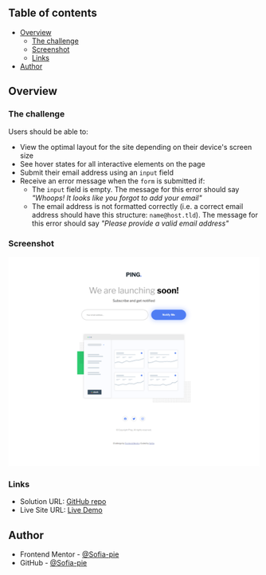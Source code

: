## Table of contents

- [Overview](#overview)
  - [The challenge](#the-challenge)
  - [Screenshot](#screenshot)
  - [Links](#links)
- [Author](#author)

## Overview

### The challenge

Users should be able to:

- View the optimal layout for the site depending on their device's screen size
- See hover states for all interactive elements on the page
- Submit their email address using an `input` field
- Receive an error message when the `form` is submitted if:
  - The `input` field is empty. The message for this error should say _"Whoops! It looks like you forgot to add your email"_
  - The email address is not formatted correctly (i.e. a correct email address should have this structure: `name@host.tld`). The message for this error should say _"Please provide a valid email address"_

### Screenshot

![](./images/screenshot.png)

### Links

- Solution URL: [GitHub repo](https://github.com/Sofia-pie/ping-coming-soon-page-master)
- Live Site URL: [Live Demo](https://sofia-pie.github.io/ping-coming-soon-page-master/)

## Author

- Frontend Mentor - [@Sofia-pie](https://www.frontendmentor.io/profile/Sofia-pie)
- GitHub - [@Sofia-pie](https://github.com/Sofia-pie)
